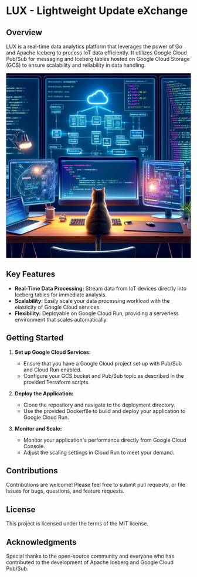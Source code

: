# LUX - Lightweight Update eXchange

## Overview
LUX is a real-time data analytics platform that leverages the power of Go and Apache Iceberg to process IoT data efficiently. It utilizes Google Cloud Pub/Sub for messaging and Iceberg tables hosted on Google Cloud Storage (GCS) to ensure scalability and reliability in data handling.

![LUX Architecture](lux.webp)

## Key Features

- **Real-Time Data Processing:** Stream data from IoT devices directly into Iceberg tables for immediate analysis.
- **Scalability:** Easily scale your data processing workload with the elasticity of Google Cloud services.
- **Flexibility:** Deployable on Google Cloud Run, providing a serverless environment that scales automatically.

## Getting Started

1. **Set up Google Cloud Services:**
   - Ensure that you have a Google Cloud project set up with Pub/Sub and Cloud Run enabled.
   - Configure your GCS bucket and Pub/Sub topic as described in the provided Terraform scripts.

2. **Deploy the Application:**
   - Clone the repository and navigate to the deployment directory.
   - Use the provided Dockerfile to build and deploy your application to Google Cloud Run.

3. **Monitor and Scale:**
   - Monitor your application's performance directly from Google Cloud Console.
   - Adjust the scaling settings in Cloud Run to meet your demand.

## Contributions

Contributions are welcome! Please feel free to submit pull requests, or file issues for bugs, questions, and feature requests.

## License

This project is licensed under the terms of the MIT license.

## Acknowledgments

Special thanks to the open-source community and everyone who has contributed to the development of Apache Iceberg and Google Cloud Pub/Sub.
